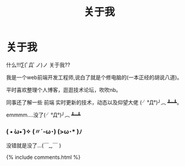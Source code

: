 ﻿---
layout: page
title: 关于我 
---
<h1>关于我</h1>

什么!!!∑(ﾟДﾟノ)ノ 关于我??
<p>
我是一个web前端开发工程师,说白了就是个修电脑的(一本正经的胡说八道)。
<p>
平时喜欢整理个人博客，逛逛技术论坛，吹吹nb。

<p>
同事还了解一些 前端 实时更新的技术，动态以及仰望大佬 (╯°Д°)╯︵ ┻━┻。

<p>emmmm....没了(╯°Д°)╯︵ ┻━┻

<h3> ( • ̀ω•́ )✧  (〃´-ω･)   (>ω･* )ﾉ </h3>  


<p>

没错就是没了...(￣_,￣ )

<p>



<p>



<p>



<p>



<p> 


<p> 

<p> 

<p> 


{% include comments.html %}


